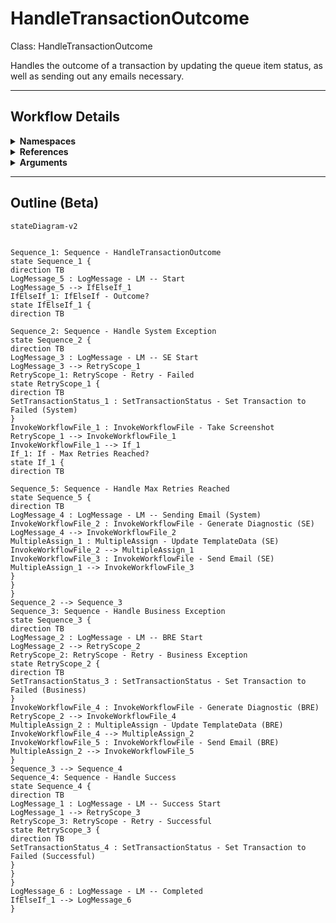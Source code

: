 # HandleTransactionOutcome
Class: HandleTransactionOutcome

Handles the outcome of a transaction by updating the queue item status, as well as sending out any emails necessary.

<hr />

## Workflow Details
<details>
    <summary>
    <b>Namespaces</b>
    </summary>

    - GlobalConstantsNamespace
- GlobalVariablesNamespace
- System
- System.Activities
- System.Activities.Statements
- System.Collections
- System.Collections.Generic
- System.Collections.ObjectModel
- System.ComponentModel
- System.Linq
- System.Reflection
- System.Runtime.Serialization
- UiPath.Core
- UiPath.Core.Activities


</details>
<details>
    <summary>
    <b>References</b>
    </summary>

    - Microsoft.CSharp
- Microsoft.VisualBasic
- Microsoft.Win32.Primitives
- NPOI
- PresentationFramework
- System
- System.Activities
- System.Collections
- System.ComponentModel
- System.ComponentModel.EventBasedAsync
- System.ComponentModel.Primitives
- System.ComponentModel.TypeConverter
- System.Configuration.ConfigurationManager
- System.Console
- System.Core
- System.Data
- System.Data.Common
- System.Linq
- System.Memory
- System.Memory.Data
- System.ObjectModel
- System.Private.CoreLib
- System.Private.DataContractSerialization
- System.Private.ServiceModel
- System.Private.Uri
- System.Reflection.DispatchProxy
- System.Reflection.Metadata
- System.Reflection.TypeExtensions
- System.Runtime.Serialization
- System.Runtime.Serialization.Formatters
- System.Runtime.Serialization.Primitives
- System.Security.Permissions
- System.ServiceModel
- System.ServiceModel.Activities
- System.Xaml
- System.Xml
- System.Xml.Linq
- UiPath.Studio.Constants
- UiPath.System.Activities
- UiPath.System.Activities.Design
- UiPath.System.Activities.ViewModels
- UiPath.Workflow
- WindowsBase


</details>
<details>
    <summary>
    <b>Arguments</b>
    </summary>

    <table><tr><th>Name</th><th>Direction</th><th>Type</th><th>Description</th></tr><tr><td>in_SystemException</td><td>InArgument</td><td>s:Exception</td><td>The System.Exception object within the Process state.</td></tr><tr><td>in_BusinessException</td><td>InArgument</td><td>ui:BusinessRuleException</td><td>The BusinessRuleException object within the Process state.</td></tr><tr><td>in_TransactionItem</td><td>InArgument</td><td>ui:QueueItem</td><td>The transaction item to update the status for.</td></tr><tr><td>in_Data</td><td>InArgument</td><td>scg:Dictionary(x:String, x:Object)</td><td>The dictionary containing the input data and any values added while processing the transaction.</td></tr><tr><td>in_Config</td><td>InArgument</td><td>scg:Dictionary(x:String, x:String)</td><td>The Config dictionary loaded during the first run.</td></tr><tr><td>in_TextFiles</td><td>InArgument</td><td>scg:Dictionary(x:String, x:String)</td><td>The TextFiles dictionary loaded during the first run.</td></tr></table>
    
</details>

<hr />

## Outline (Beta)

```mermaid
stateDiagram-v2


Sequence_1: Sequence - HandleTransactionOutcome
state Sequence_1 {
direction TB
LogMessage_5 : LogMessage - LM -- Start
LogMessage_5 --> IfElseIf_1
IfElseIf_1: IfElseIf - Outcome?
state IfElseIf_1 {
direction TB

Sequence_2: Sequence - Handle System Exception
state Sequence_2 {
direction TB
LogMessage_3 : LogMessage - LM -- SE Start
LogMessage_3 --> RetryScope_1
RetryScope_1: RetryScope - Retry - Failed
state RetryScope_1 {
direction TB
SetTransactionStatus_1 : SetTransactionStatus - Set Transaction to Failed (System)
}
InvokeWorkflowFile_1 : InvokeWorkflowFile - Take Screenshot
RetryScope_1 --> InvokeWorkflowFile_1
InvokeWorkflowFile_1 --> If_1
If_1: If - Max Retries Reached?
state If_1 {
direction TB

Sequence_5: Sequence - Handle Max Retries Reached
state Sequence_5 {
direction TB
LogMessage_4 : LogMessage - LM -- Sending Email (System)
InvokeWorkflowFile_2 : InvokeWorkflowFile - Generate Diagnostic (SE)
LogMessage_4 --> InvokeWorkflowFile_2
MultipleAssign_1 : MultipleAssign - Update TemplateData (SE)
InvokeWorkflowFile_2 --> MultipleAssign_1
InvokeWorkflowFile_3 : InvokeWorkflowFile - Send Email (SE)
MultipleAssign_1 --> InvokeWorkflowFile_3
}
}
}
Sequence_2 --> Sequence_3
Sequence_3: Sequence - Handle Business Exception
state Sequence_3 {
direction TB
LogMessage_2 : LogMessage - LM -- BRE Start
LogMessage_2 --> RetryScope_2
RetryScope_2: RetryScope - Retry - Business Exception
state RetryScope_2 {
direction TB
SetTransactionStatus_3 : SetTransactionStatus - Set Transaction to Failed (Business)
}
InvokeWorkflowFile_4 : InvokeWorkflowFile - Generate Diagnostic (BRE)
RetryScope_2 --> InvokeWorkflowFile_4
MultipleAssign_2 : MultipleAssign - Update TemplateData (BRE)
InvokeWorkflowFile_4 --> MultipleAssign_2
InvokeWorkflowFile_5 : InvokeWorkflowFile - Send Email (BRE)
MultipleAssign_2 --> InvokeWorkflowFile_5
}
Sequence_3 --> Sequence_4
Sequence_4: Sequence - Handle Success
state Sequence_4 {
direction TB
LogMessage_1 : LogMessage - LM -- Success Start
LogMessage_1 --> RetryScope_3
RetryScope_3: RetryScope - Retry - Successful
state RetryScope_3 {
direction TB
SetTransactionStatus_4 : SetTransactionStatus - Set Transaction to Failed (Successful)
}
}
}
LogMessage_6 : LogMessage - LM -- Completed
IfElseIf_1 --> LogMessage_6
}
```